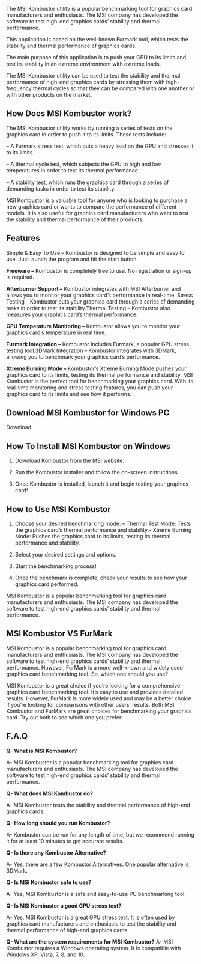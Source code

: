 The MSI Kombustor utility is a popular benchmarking tool for graphics card manufacturers and enthusiasts. The MSI company has developed the software to test high-end graphics cards’ stability and thermal performance.

This application is based on the well-known Furmark tool, which tests the stability and thermal performance of graphics cards.

The main purpose of this application is to push your GPU to its limits and test its stability in an extreme environment with extreme loads.

The MSI Kombustor utility can be used to test the stability and thermal performance of high-end graphics cards by stressing them with high-frequency thermal cycles so that they can be compared with one another or with other products on the market.

## How Does MSI Kombustor work?
The MSI Kombustor utility works by running a series of tests on the graphics card in order to push it to its limits. These tests include:

– A Furmark stress test, which puts a heavy load on the GPU and stresses it to its limits.

– A thermal cycle test, which subjects the GPU to high and low temperatures in order to test its thermal performance.

– A stability test, which runs the graphics card through a series of demanding tasks in order to test its stability.

MSI Kombustor is a valuable tool for anyone who is looking to purchase a new graphics card or wants to compare the performance of different models. It is also useful for graphics card manufacturers who want to test the stability and thermal performance of their products.

## Features
Simple & Easy To Use – Kombustor is designed to be simple and easy to use. Just launch the program and hit the start button.

**Freeware –** Kombustor is completely free to use. No registration or sign-up is required.

**Afterburner Support –** Kombustor integrates with MSI Afterburner and allows you to monitor your graphics card’s performance in real-time. Stress Testing – Kombustor puts your graphics card through a series of demanding tasks in order to test its stability.Thermal Testing – Kombustor also measures your graphics card’s thermal performance.

**GPU Temperature Monitoring –** Kombustor allows you to monitor your graphics card’s temperature in real time.

**Furmark Integration –** Kombustor includes Furmark, a popular GPU stress testing tool.3DMark Integration – Kombustor integrates with 3DMark, allowing you to benchmark your graphics card’s performance.

**Xtreme Burning Mode –** Kombustor’s Xtreme Burning Mode pushes your graphics card to its limits, testing its thermal performance and stability. MSI Kombustor is the perfect tool for benchmarking your graphics card. With its real-time monitoring and stress testing features, you can push your graphics card to its limits and see how it performs.

## Download MSI Kombustor for Windows PC
Download
## How To Install MSI Kombustor on Windows
1. Download Kombustor from the MSI website.

2. Run the Kombustor installer and follow the on-screen instructions.

3. Once Kombustor is installed, launch it and begin testing your graphics card!

## How to Use MSI Kombustor
1. Choose your desired benchmarking mode: – Thermal Test Mode: Tests the graphics card’s thermal performance and stability.- Xtreme Burning Mode: Pushes the graphics card to its limits, testing its thermal performance and stability.

2. Select your desired settings and options.

3. Start the benchmarking process!

4. Once the benchmark is complete, check your results to see how your graphics card performed.

MSI Kombustor is a popular benchmarking tool for graphics card manufacturers and enthusiasts. The MSI company has developed the software to test high-end graphics cards’ stability and thermal performance.

## MSI Kombustor VS FurMark
MSI Kombustor is a popular benchmarking tool for graphics card manufacturers and enthusiasts. The MSI company has developed the software to test high-end graphics cards’ stability and thermal performance. However, FurMark is a more well-known and widely used graphics card benchmarking tool. So, which one should you use?

MSI Kombustor is a great choice if you’re looking for a comprehensive graphics card benchmarking tool. It’s easy to use and provides detailed results. However, FurMark is more widely used and may be a better choice if you’re looking for comparisons with other users’ results. Both MSI Kombustor and FurMark are great choices for benchmarking your graphics card. Try out both to see which one you prefer!

## F.A.Q
**Q- What is MSI Kombustor?**

A- MSI Kombustor is a popular benchmarking tool for graphics card manufacturers and enthusiasts. The MSI company has developed the software to test high-end graphics cards’ stability and thermal performance.

**Q- What does MSI Kombustor do?**

A- MSI Kombustor tests the stability and thermal performance of high-end graphics cards.

**Q- How long should you run Kombustor?**

A- Kombustor can be run for any length of time, but we recommend running it for at least 10 minutes to get accurate results.

**Q- Is there any Kombustor Alternative?**

A- Yes, there are a few Kombustor Alternatives. One popular alternative is 3DMark.

**Q- Is MSI Kombustor safe to use?**

A- Yes, MSI Kombustor is a safe and easy-to-use PC benchmarking tool.

**Q- Is MSI Kombustor a good GPU stress test?**

A- Yes, MSI Kombustor is a great GPU stress test. It is often used by graphics card manufacturers and enthusiasts to test the stability and thermal performance of high-end graphics cards.

**Q- What are the system requirements for MSI Kombustor?**
A- MSI Kombustor requires a Windows operating system. It is compatible with Windows XP, Vista, 7, 8, and 10.
